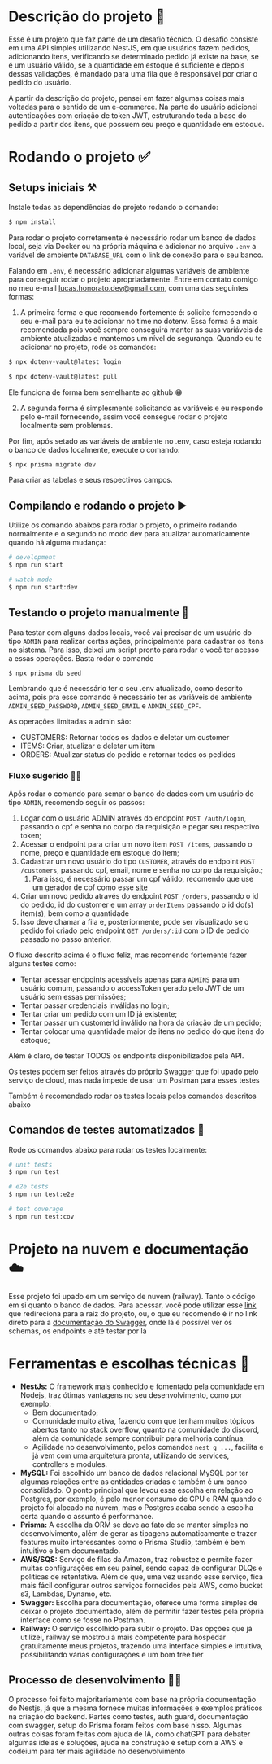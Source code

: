 # Descrição do projeto 📝

Esse é um projeto que faz parte de um desafio técnico. O desafio consiste em uma API simples utilizando NestJS, em que usuários fazem pedidos, adicionando itens, verificando se determinado pedido já existe na base, se é um usuário válido, se a quantidade em estoque é suficiente e depois dessas validações, é mandado para uma fila que é responsável por criar o pedido do usuário.

A partir da descrição do projeto, pensei em fazer algumas coisas mais voltadas para o sentido de um e-commerce. Na parte do usuário adicionei autenticações com criação de token JWT, estruturando toda a base do pedido a partir dos itens, que possuem seu preço e quantidade em estoque.

# Rodando o projeto ✅

## Setups iniciais ⚒️

Instale todas as dependências do projeto rodando o comando:

```bash
$ npm install
```

Para rodar o projeto corretamente é necessário rodar um banco de dados local, seja via Docker ou na própria máquina e adicionar no arquivo `.env` a variável de ambiente `DATABASE_URL` com o link de conexão para o seu banco.

Falando em `.env`, é necessário adicionar algumas variáveis de ambiente para conseguir rodar o projeto apropriadamente. Entre em contato comigo no meu e-mail [lucas.honorato.dev@gmail.com](mailto:lucas.honorato.dev@gmail.com), com uma das seguintes formas:

1. A primeira forma e que recomendo fortemente é: solicite fornecendo o seu e-mail para eu te adicionar no time no dotenv. Essa forma é a mais recomendada pois você sempre conseguirá manter as suas variáveis de ambiente atualizadas e mantemos um nível de segurança. Quando eu te adicionar no projeto, rode os comandos:

```bash
$ npx dotenv-vault@latest login
```

```bash
$ npx dotenv-vault@latest pull
```

Ele funciona de forma bem semelhante ao github 😁

2. A segunda forma é simplesmente solicitando as variáveis e eu respondo pelo e-mail fornecendo, assim você consegue rodar o projeto localmente sem problemas.

Por fim, após setado as variáveis de ambiente no .env, caso esteja rodando o banco de dados localmente, execute o comando:

```bash
$ npx prisma migrate dev
```

Para criar as tabelas e seus respectivos campos.

## Compilando e rodando o projeto ▶️

Utilize os comando abaixos para rodar o projeto, o primeiro rodando normalmente e o segundo no modo dev para atualizar automaticamente quando há alguma mudança:

```bash
# development
$ npm run start

# watch mode
$ npm run start:dev
```

## Testando o projeto manualmente 👷

Para testar com alguns dados locais, você vai precisar de um usuário do tipo `ADMIN` para realizar certas ações, principalmente para cadastrar os itens no sistema. Para isso, deixei um script pronto para rodar e você ter acesso a essas operações. Basta rodar o comando

```bash
$ npx prisma db seed
```

Lembrando que é necessário ter o seu .env atualizado, como descrito acima, pois pra esse comando é necessário ter as variáveis de ambiente `ADMIN_SEED_PASSWORD`, `ADMIN_SEED_EMAIL` e `ADMIN_SEED_CPF`.

As operações limitadas a admin são:

- CUSTOMERS: Retornar todos os dados e deletar um customer
- ITEMS: Criar, atualizar e deletar um item
- ORDERS: Atualizar status do pedido e retornar todos os pedidos

### Fluxo sugerido 🏄‍♂️

Após rodar o comando para semar o banco de dados com um usuário do tipo `ADMIN`, recomendo seguir os passos:

1. Logar com o usuário ADMIN através do endpoint `POST /auth/login`, passando o cpf e senha no corpo da requisição e pegar seu respectivo token;
2. Acessar o endpoint para criar um novo item `POST /items`, passando o nome, preço e quantidade em estoque do item;
3. Cadastrar um novo usuário do tipo `CUSTOMER`, através do endpoint `POST /customers`, passando cpf, email, nome e senha no corpo da requisição.;
    1. Para isso, é necessário passar um cpf válido, recomendo que use um gerador de cpf como esse [site](https://www.4devs.com.br/gerador_de_cpf)
4. Criar um novo pedido através do endpoint `POST /orders`, passando o id do pedido, id do customer e um array `orderItems` passando o id do(s) item(s), bem como a quantidade
5. Isso deve chamar a fila e, posteriormente, pode ser visualizado se o pedido foi criado pelo endpoint `GET /orders/:id` com o ID de pedido passado no passo anterior.

O fluxo descrito acima é o fluxo feliz, mas recomendo fortemente fazer alguns testes como:

- Tentar acessar endpoints acessíveis apenas para `ADMINS` para um usuário comum, passando o accessToken gerado pelo JWT de um usuário sem essas permissões;
- Tentar passar credenciais inválidas no login;
- Tentar criar um pedido com um ID já existente;
- Tentar passar um customerId inválido na hora da criação de um pedido;
- Tentar colocar uma quantidade maior de itens no pedido do que itens do estoque;

Além é claro, de testar TODOS os endpoints disponibilizados pela API.

Os testes podem ser feitos através do próprio [Swagger](https://orders-queue-production.up.railway.app/docs) que foi upado pelo serviço de cloud, mas nada impede de usar um Postman para esses testes

Também é recomendado rodar os testes locais pelos comandos descritos abaixo

## Comandos de testes automatizados 🧪

Rode os comandos abaixo para rodar os testes localmente:

```bash
# unit tests
$ npm run test

# e2e tests
$ npm run test:e2e

# test coverage
$ npm run test:cov
```

# Projeto na nuvem e documentação ☁️

Esse projeto foi upado em um serviço de nuvem (railway). Tanto o código em si quanto o banco de dados. Para acessar, você pode utilizar esse [link](https://orders-queue-production.up.railway.app) que redireciona para a raíz do projeto, ou, o que eu recomendo é ir no link direto para a [documentação do Swagger](https://orders-queue-production.up.railway.app/docs), onde lá é possível ver os schemas, os endpoints e até testar por lá

# Ferramentas e escolhas técnicas 🔨

- **NestJs:** O framework mais conhecido e fomentado pela comunidade em Nodejs, traz ótimas vantagens no seu desenvolvimento, como por exemplo:
    - Bem documentado;
    - Comunidade muito ativa, fazendo com que tenham muitos tópicos abertos tanto no stack overflow, quanto na comunidade do discord, além da comunidade sempre contribuir para melhoria contínua;
    - Agilidade no desenvolvimento, pelos comandos `nest g ...`, facilita e já vem com uma arquitetura pronta, utilizando de services, controllers e modules.
- **MySQL:** Foi escolhido um banco de dados relacional MySQL por ter algumas relações entre as entidades criadas e também é um banco consolidado. O ponto principal que levou essa escolha em relação ao Postgres, por exemplo, é pelo menor consumo de CPU e RAM quando o projeto foi alocado na nuvem, mas o Postgres acaba sendo a escolha certa quando o assunto é performance.
- **Prisma:** A escolha da ORM se deve ao fato de se manter simples no desenvolvimento, além de gerar as tipagens automaticamente e trazer features muito interessantes como o Prisma Studio, também é bem intuitivo e bem documentado.
- **AWS/SQS:** Serviço de filas da Amazon, traz robustez e permite fazer muitas configurações em seu painel, sendo capaz de configurar DLQs e políticas de retentativa. Além de que, uma vez usando esse serviço, fica mais fácil configurar outros serviços fornecidos pela AWS, como bucket s3, Lambdas, Dynamo, etc.
- **Swagger:** Escolha para documentação, oferece uma forma simples de deixar o projeto documentado, além de permitir fazer testes pela própria interface como se fosse no Postman.
- **Railway:** O serviço escolhido para subir o projeto. Das opções que já utilizei, railway se mostrou a mais competente para hospedar gratuitamente meus projetos, trazendo uma interface simples e intuitiva, possibilitando várias configurações e um bom free tier

## Processo de desenvolvimento 👨‍💻

O processo foi feito majoritariamente com base na própria documentação do Nestjs, já que a mesma fornece muitas informações e exemplos práticos na criação do backend. Partes como testes, auth guard, documentação com swagger, setup do Prisma foram feitos com base nisso. Algumas outras coisas foram feitas com ajuda de IA, como chatGPT para debater algumas ideias e soluções, ajuda na construção e setup com a AWS e codeium para ter mais agilidade no desenvolvimento
